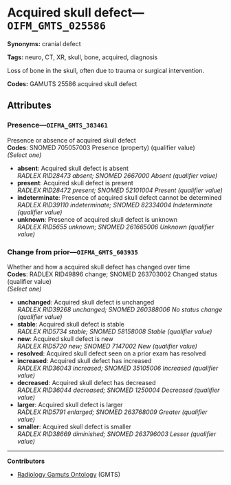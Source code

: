# Acquired skull defect—`OIFM_GMTS_025586`

**Synonyms:** cranial defect

**Tags:** neuro, CT, XR, skull, bone, acquired, diagnosis

Loss of bone in the skull, often due to trauma or surgical intervention.

**Codes:** GAMUTS 25586 acquired skull defect

## Attributes

### Presence—`OIFMA_GMTS_383461`

Presence or absence of acquired skull defect  
**Codes**: SNOMED 705057003 Presence (property) (qualifier value)  
*(Select one)*

- **absent**: Acquired skull defect is absent  
_RADLEX RID28473 absent; SNOMED 2667000 Absent (qualifier value)_
- **present**: Acquired skull defect is present  
_RADLEX RID28472 present; SNOMED 52101004 Present (qualifier value)_
- **indeterminate**: Presence of acquired skull defect cannot be determined  
_RADLEX RID39110 indeterminate; SNOMED 82334004 Indeterminate (qualifier value)_
- **unknown**: Presence of acquired skull defect is unknown  
_RADLEX RID5655 unknown; SNOMED 261665006 Unknown (qualifier value)_

### Change from prior—`OIFMA_GMTS_603935`

Whether and how a acquired skull defect has changed over time  
**Codes**: RADLEX RID49896 change; SNOMED 263703002 Changed status (qualifier value)  
*(Select one)*

- **unchanged**: Acquired skull defect is unchanged  
_RADLEX RID39268 unchanged; SNOMED 260388006 No status change (qualifier value)_
- **stable**: Acquired skull defect is stable  
_RADLEX RID5734 stable; SNOMED 58158008 Stable (qualifier value)_
- **new**: Acquired skull defect is new  
_RADLEX RID5720 new; SNOMED 7147002 New (qualifier value)_
- **resolved**: Acquired skull defect seen on a prior exam has resolved  
- **increased**: Acquired skull defect has increased  
_RADLEX RID36043 increased; SNOMED 35105006 Increased (qualifier value)_
- **decreased**: Acquired skull defect has decreased  
_RADLEX RID36044 decreased; SNOMED 1250004 Decreased (qualifier value)_
- **larger**: Acquired skull defect is larger  
_RADLEX RID5791 enlarged; SNOMED 263768009 Greater (qualifier value)_
- **smaller**: Acquired skull defect is smaller  
_RADLEX RID38669 diminished; SNOMED 263796003 Lesser (qualifier value)_

---

**Contributors**

- [Radiology Gamuts Ontology](https://gamuts.net/) (GMTS)